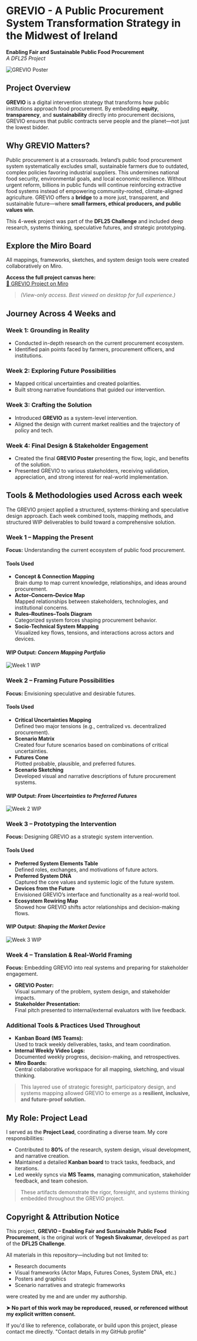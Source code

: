 # GREVIO - A Public Procurement System Transformation Strategy in the Midwest of Ireland
**Enabling Fair and Sustainable Public Food Procurement**  
_A DFL25 Project_

![GREVIO Poster](Grevio_Poster.jpg)

## Project Overview

**GREVIO** is a digital intervention strategy that transforms how public institutions approach food procurement. By embedding **equity**, **transparency**, and **sustainability** directly into procurement decisions, GREVIO ensures that public contracts serve people and the planet—not just the lowest bidder.

## Why GREVIO Matters?

Public procurement is at a crossroads. Ireland’s public food procurement system systematically excludes small, sustainable farmers due to outdated, complex policies favoring industrial suppliers. This undermines national food security, environmental goals, and local economic resilience. Without urgent reform, billions in public funds will continue reinforcing extractive food systems instead of empowering community-rooted, climate-aligned agriculture. GREVIO offers a **bridge** to a more just, transparent, and sustainable future—where **small farmers, ethical producers, and public values win**.

This 4-week project was part of the **DFL25 Challenge** and included deep research, systems thinking, speculative futures, and strategic prototyping.

## Explore the Miro Board

All mappings, frameworks, sketches, and system design tools were created collaboratively on Miro.

**Access the full project canvas here:**  
[🔗 GREVIO Project on Miro](https://miro.com/app/board/uXjVIzqdn4I=/)

> *(View-only access. Best viewed on desktop for full experience.)*

## Journey Across 4 Weeks and

### Week 1: Grounding in Reality
- Conducted in-depth research on the current procurement ecosystem.
- Identified pain points faced by farmers, procurement officers, and institutions.

### Week 2: Exploring Future Possibilities
- Mapped critical uncertainties and created polarities.
- Built strong narrative foundations that guided our intervention.

### Week 3: Crafting the Solution
- Introduced **GREVIO** as a system-level intervention.
- Aligned the design with current market realities and the trajectory of policy and tech.

### Week 4: Final Design & Stakeholder Engagement
- Created the final **GREVIO Poster** presenting the flow, logic, and benefits of the solution.
- Presented GREVIO to various stakeholders, receiving validation, appreciation, and strong interest for real-world implementation.

## Tools & Methodologies used Across each week

The GREVIO project applied a structured, systems-thinking and speculative design approach. Each week combined tools, mapping methods, and structured WIP deliverables to build toward a comprehensive solution.

### Week 1 – Mapping the Present  
**Focus:** Understanding the current ecosystem of public food procurement.

#### Tools Used
- **Concept & Connection Mapping**  
  Brain dump to map current knowledge, relationships, and ideas around procurement.
- **Actor–Concern–Device Map**  
  Mapped relationships between stakeholders, technologies, and institutional concerns.
- **Rules–Routines–Tools Diagram**  
  Categorized system forces shaping procurement behavior.
- **Socio-Technical System Mapping**  
  Visualized key flows, tensions, and interactions across actors and devices.

#### WIP Output: *Concern Mapping Portfolio*
![Week 1 WIP](./60806ff9-caf7-4558-8582-c6cc223b07b4.png)

### Week 2 – Framing Future Possibilities  
**Focus:** Envisioning speculative and desirable futures.

#### Tools Used
- **Critical Uncertainties Mapping**  
  Defined two major tensions (e.g., centralized vs. decentralized procurement).
- **Scenario Matrix**  
  Created four future scenarios based on combinations of critical uncertainties.
- **Futures Cone**  
  Plotted probable, plausible, and preferred futures.
- **Scenario Sketching**  
  Developed visual and narrative descriptions of future procurement systems.

#### WIP Output: *From Uncertainties to Preferred Futures*
![Week 2 WIP](./8010271f-c13d-4353-8604-7b92f3b19511.png)

### Week 3 – Prototyping the Intervention  
**Focus:** Designing GREVIO as a strategic system intervention.

#### Tools Used
- **Preferred System Elements Table**  
  Defined roles, exchanges, and motivations of future actors.
- **Preferred System DNA**  
  Captured the core values and systemic logic of the future system.
- **Devices from the Future**  
  Envisioned GREVIO’s interface and functionality as a real-world tool.
- **Ecosystem Rewiring Map**  
  Showed how GREVIO shifts actor relationships and decision-making flows.

#### WIP Output: *Shaping the Market Device*
![Week 3 WIP](./e5ab4f5d-4473-4b77-a06d-a1db9d501aae.png)

### Week 4 – Translation & Real-World Framing  
**Focus:** Embedding GREVIO into real systems and preparing for stakeholder engagement.

- **GREVIO Poster:**  
  Visual summary of the problem, system design, and stakeholder impacts.
- **Stakeholder Presentation:**  
  Final pitch presented to internal/external evaluators with live feedback.

### Additional Tools & Practices Used Throughout
- **Kanban Board (MS Teams):**  
  Used to track weekly deliverables, tasks, and team coordination.
- **Internal Weekly Video Logs:**  
  Documented weekly progress, decision-making, and retrospectives.
- **Miro Boards:**  
  Central collaborative workspace for all mapping, sketching, and visual thinking.

> This layered use of strategic foresight, participatory design, and systems mapping allowed GREVIO to emerge as a **resilient, inclusive, and future-proof solution.**

## My Role: Project Lead

I served as the **Project Lead**, coordinating a diverse team. My core responsibilities:

- Contributed to **80%** of the research, system design, visual development, and narrative creation.
- Maintained a detailed **Kanban board** to track tasks, feedback, and iterations.
- Led weekly syncs via **MS Teams**, managing communication, stakeholder feedback, and team cohesion.

> These artifacts demonstrate the rigor, foresight, and systems thinking embedded throughout the GREVIO project.

## Copyright & Attribution Notice

This project, **GREVIO – Enabling Fair and Sustainable Public Food Procurement**, is the original work of **Yogesh Sivakumar**, developed as part of the **DFL25 Challenge**.

All materials in this repository—including but not limited to:
- Research documents  
- Visual frameworks (Actor Maps, Futures Cones, System DNA, etc.)  
- Posters and graphics  
- Scenario narratives and strategic frameworks  

were created by me and are under my authorship.

**➤ No part of this work may be reproduced, reused, or referenced without my explicit written consent.**

If you'd like to reference, collaborate, or build upon this project, please contact me directly. 
"Contact details in my GitHub profile"

